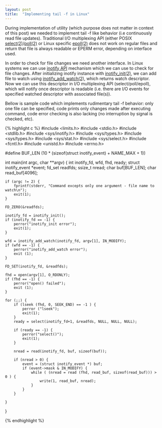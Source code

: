 ```yaml
---
layout: post
title:  "Implementing tail -f in Linux"
---
```


During implementation of utility (which purpose does not matter in context of this post) we needed to implement tail -f like behavior (i.e continuously read file updates). Traditional I/O multiplexing API (either POSIX [select(2)][select2]/[poll(2)][poll2] or Linux specific [epoll(2)][epoll2] does not work on regular files and return that file is always readable or EPERM error, depending on interface used.

In order to check for file changes we need another interface. In Linux systems we can use [inotify API][inotify7] mechanism which we can use to check for file changes. After initializing inotify instance with [inotify_init(2)][inotify_init2], we can add file to watch using [inotify_add_watch(2)][inotify_add_watch2], which returns watch descriptor. Now we can use this descriptor in I/O multiplexing API (select/poll/epoll), which will notify once descriptor is readable (i.e. there are I/O events for specified watched descriptor with associated file(s)).

Bellow is sample code which implements rudimentary tail -f behavior: only one file can be specified, code prints only changes made after executing command, code error checking is also lacking (no interruption by signal is checked, etc).

{% highlight c %}
#include <limits.h>
#include <stdio.h>
#include <stdlib.h>
#include <sys/inotify.h>
#include <sys/types.h>
#include <sys/types.h>
#include <sys/stat.h>
#include <sys/select.h>
#include <fcntl.h>
#include <unistd.h>
#include <errno.h>

#define BUF_LEN (10 * (sizeof(struct inotify_event) + NAME_MAX + 1))

int main(int argc, char **argv) {
    int inotify_fd, wfd, fhd, ready;
    struct inotify_event *event;
    fd_set readfds;
    ssize_t nread;
    char buf[BUF_LEN];
    char read_buf[4096];

    if (argc != 2) {
        fprintf(stderr, "Command excepts only one argument - file name to watch\n");
        exit(1);
    }
  
    FD_ZERO(&readfds);

    inotify_fd = inotify_init();
    if (inotify_fd == -1) {
        perror("inotify_init error");
        exit(1);
    }

    wfd = inotify_add_watch(inotify_fd, argv[1], IN_MODIFY);
    if (wfd == -1) {
        perror("inotify_add_watch error");
        exit (1);
    }

    FD_SET(inotify_fd, &readfds);

    fhd = open(argv[1], O_RDONLY);
    if (fhd == -1) {
        perror("open() failed");
        exit (1);
    }
    
    for (;;) {
        if (lseek (fhd, 0, SEEK_END) == -1 ) {
            perror ("lseek");
            exit(1);
        }
        ready = select(inotify_fd+1, &readfds, NULL, NULL, NULL);

        if (ready == -1) {
            perror("select()");
            exit(1);
        }
        
        nread = read(inotify_fd, buf, sizeof(buf));

        if (nread > 0) {
            event = (struct inotify_event *) buf;
            if (event->mask & IN_MODIFY) {
                while ( (nread = read (fhd, read_buf, sizeof(read_buf))) > 0 ) {
                    write(1, read_buf, nread);
                }
            }
        }
                
    }
}

{% endhighlight %}

[select2]: http://man7.org/linux/man-pages/man2/select.2.html
[poll2]: http://man7.org/linux/man-pages/man2/poll.2.html
[epoll2]: http://man7.org/linux/man-pages/man7/epoll.7.html
[inotify7]: http://man7.org/linux/man-pages/man7/inotify.7.html
[inotify_init2]: http://man7.org/linux/man-pages/man2/inotify_init.2.html
[inotify_add_watch2]: http://man7.org/linux/man-pages/man2/inotify_add_watch.2.html